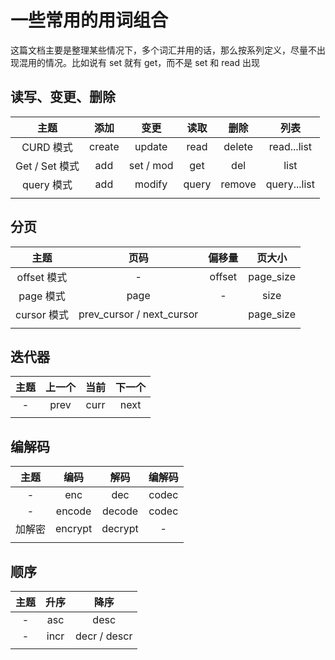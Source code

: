 # 一些常用的用词组合

这篇文档主要是整理某些情况下，多个词汇并用的话，那么按系列定义，尽量不出现混用的情况。比如说有 set 就有 get，而不是 set 和 read 出现

## 读写、变更、删除

| 主题 | 添加 | 变更 | 读取 | 删除 | 列表 |
|:---:|:---:|:---:|:---:|:---:|:---:|
| CURD 模式 | create | update | read | delete | read...list |
| Get / Set 模式 | add | set / mod | get | del | list |
| query 模式 | add | modify | query | remove | query...list |
| | | | | |

## 分页

| 主题 | 页码 | 偏移量 | 页大小 |
|:---:|:---:|:---:|:---:|
| offset 模式 | - | offset | page_size |
| page 模式 | page | - | size |
| cursor 模式 | prev_cursor / next_cursor | | page_size |
| | | | |

## 迭代器

| 主题 | 上一个 | 当前 | 下一个 |
|:---:|:---:|:---:|:---:|
| - | prev | curr | next |
| | | | |

## 编解码

| 主题 | 编码 | 解码 | 编解码 |
|:---:|:---:|:---:|:---:|
| - | enc | dec | codec |
| - | encode | decode | codec |
| 加解密 | encrypt | decrypt | - |
| | | | |

## 顺序

| 主题 | 升序 | 降序 |
|:---:|:---:|:---:|
| - | asc | desc |
| - | incr | decr / descr |
| | | |
